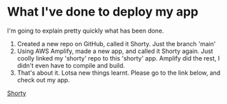 # What I've done to deploy my app

I'm going to explain pretty quickly what has been done.
<br>

1. Created a new repo on GitHub, called it Shorty. Just the branch 'main'
   <br>
2. Using AWS Amplify, made a new app, and called it Shorty again. Just coolly linked my 'shorty' repo to this 'shorty' app. Amplify did the rest, I didn't even have to compile and build.
   <br>
3. That's about it. Lotsa new things learnt. Please go to the link below, and check out my app.

<a href="https://main.dxotsmet654wz.amplifyapp.com/" target="_blank">Shorty</a>
